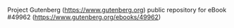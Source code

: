 Project Gutenberg (https://www.gutenberg.org) public repository for eBook #49962 (https://www.gutenberg.org/ebooks/49962)
